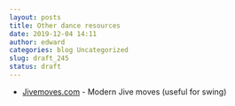 ```yaml
---
layout: posts
title: Other dance resources
date: 2019-12-04 14:11
author: edward
categories: blog Uncategorized
slug: draft_245
status: draft
---
```




-   [Jivemoves.com](http://jivemoves.com/mob_home.asp) - Modern Jive moves (useful for swing)






